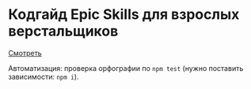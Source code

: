 # Кодгайд Epic Skills для взрослых верстальщиков

[Смотреть](https://epixx.github.io/code-guide/)

Автоматизация: проверка орфографии по `npm test` (нужно поставить зависимости: `npm i`).
